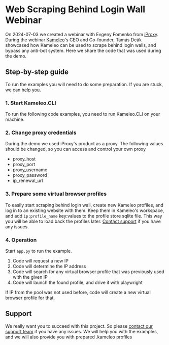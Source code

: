 # Web Scraping Behind Login Wall Webinar
On 2024-07-03 we created a webinar with Evgeny Fomenko from [iProxy](https://iproxy.online?utm_source=kameleo_github). During the webinar [Kameleo](https://kameleo.io?utm_source=GitHub)'s CEO and Co-founder, Tamás Deák showcased how Kameleo can be used to scrape behind login walls, and bypass any anti-bot system. Here we share the code that was used during the demo.

## Step-by-step guide
To run the examples you will need to do some preparation. If you are stuck, we can [help you](https://help.kameleo.io/hc/en-us/requests/new).

### 1. Start Kameleo.CLI
To run the following code examples, you need to run Kameleo.CLI on your machine.

### 2. Change proxy credentials
During the demo we used iProxy's product as a proxy. The following values should be changed, so you can access and control your own proxy
- proxy_host
- proxy_port
- proxy_username
- proxy_password
- ip_renewal_url

### 3. Prepare some virtual browser profiles
To easily start scraping behind login wall, create new Kameleo profiles, and log in to an existing website with them. Keep them in Kameleo's workspace, and add `ip:profile_name` key:values to the profile store sqlite file. This way you will be able to load back the profiles later. [Contact support](https://help.kameleo.io/hc/en-us/requests/new) if you have any issues.

### 4. Operation
Start `app.py` to run the example.
1. Code will request a new IP
2. Code will determine the IP address
3. Code will search for any virtual browser profile that was previously used with the given IP
4. Code will launch the found profile, and drive it with playwright

If IP from the pool was not used before, code will create a new virtual browser profile for that.

## Support
We really want you to succeed with this project. So please [contact our support team](https://help.kameleo.io/hc/en-us/requests/new) if you have any issues. We will help you with the examples, and we will also provide you with prepared .kameleo profiles